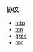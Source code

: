 ### 协议
+ [http][1]
+ [tcp][2]
+ [grpc][3]
+ [rpc][4]

[1]: https://www.jianshu.com/p/52d86558ca57 "如何优雅的谈论HTTP／1.0／1.1／2.0"
[2]: https://github.com/jawil/blog/issues/14 "通俗大白话来理解TCP协议的三次握手和四次分手"
[3]: https://www.jianshu.com/p/70d9f3f2b645 "google grpc 简介及官网的快速入门"
[4]: https://www.jianshu.com/p/027a6ec9c44e "RPC原理介绍"
